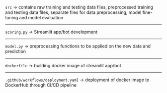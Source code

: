 `src` -> contains raw training and testing data files, preprocessed training and testing data files, separate files for data preprocessing, model fine-tuning and model evaluation

-----

`scoring.py` -> Streamlit app/bot development

-----

`model.py` -> preprocessing functions to be applied on the new data and prediction

-----

`dockerfile` -> building docker image of streamlit app/bot

-----

`.github/workflows/deployment.yaml` -> deployment of docker image to DockerHub through CI/CD pipeline
